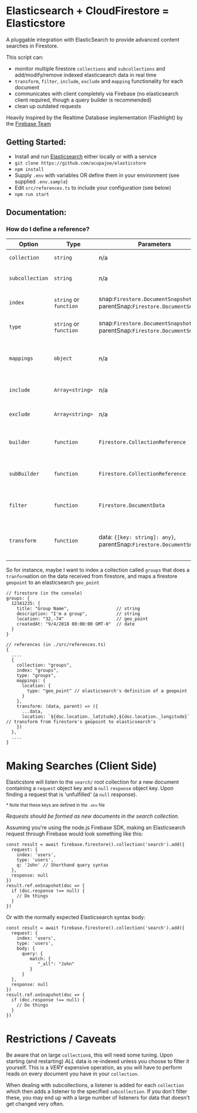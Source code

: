 # Elasticsearch + CloudFirestore = Elasticstore

A pluggable integration with ElasticSearch to provide advanced content searches in Firestore.

This script can:

- monitor multiple firestore `collections` and `subcollections` and add/modify/remove indexed elasticsearch data in real time
- `transform`, `filter`, `include`, `exclude` and `mapping` functionality for each document 
- communicates with client completely via Firebase (no elasticsearch client required, though a query builder is recommended)
- clean up outdated requests

Heavily Inspired by the Realtime Database implementation (Flashlight) by the [Firebase Team](https://github.com/firebase/flashlight)


## Getting Started:

- Install and run [Elasticsearch](https://www.elastic.co/) either locally or with a service
- `git clone https://github.com/acupajoe/elasticstore`
- `npm install`
- Supply `.env` with variables OR define them in your environment (see supplied `.env.sample`)
- Edit `src/references.ts` to include your configuration (see below)
- `npm run start`


## Documentation:

### How do I define a reference?

| Option          | Type                 | Parameters                                                                     | Return                                      | Description |
|-----------      |-------               |-----------                                                                     |-----------------                            |-------------|
|`collection`     |`string`              | n/a                                                                            | n/a                                         | Represents a single collection in firestore |
|`subcollection`  |`string`              | n/a                                                                            | n/a                                         | Represents a single subcollection of a document in firestore |
|`index`          |`string` or `function`| snap:`Firestore.DocumentSnapshot`, parentSnap:`Firestore.DocumentSnapshot`     | `string`        | Used by elasticsearch, `index` records will be placed under |
|`type`           |`string` or `function`| snap:`Firestore.DocumentSnapshot`, parentSnap:`Firestore.DocumentSnapshot`     | `string`        | Used by elasticsearch, `type` these records will be placed under |
|`mappings`       |`object`               | n/a                                                                           | n/a             | Used by elasticsearch, this should be an object containing {`fieldName`: {`type`: `ELASTICSEARCH_FIELD_TYPE`}}  |
|`include`        |`Array<string>`       | n/a                                                                            | `string[]`                                  | Fields from firestore to be included in records passed to elasticsearch`|
|`exclude`        |`Array<string>`       | n/a                                                                            | `string[]`                                  | Fields from firestore to be excluded in records passed to elasticsearch`|
|`builder`        |`function`            | `Firestore.CollectionReference`                                                | query                                       | Builds the collection query that firestore will bind to and insert records to elasticsearch from|
|`subBuilder`     |`function`            | `Firestore.CollectionReference`                                                | query                                       | Builds the subcollection query that firestore will bind to and insert records to elasticsearch from|
|`filter`         |`function`            | `Firestore.DocumentData`                                                       | boolean                                     | Run on an individual firestore record, if it returns false, the record will not be inserted|
|`transform`      |`function`            | data: `{[key: string]: any}`, parentSnap:`Firestore.DocumentSnapshot`          | object                                      | Transform data recieved from firestore to an object passed along to elasticsearch (run after filtering) |


So for instance, maybe I want to index a collection called `groups` that does a `tranform`ation on the data received from firestore, and maps a firestore `geopoint` to an elasticsearch `geo_point`
```
// firestore (in the console)
groups: {
  12341235: {
    title: "Group Name",                  // string
    description: "I'm a group",           // string
    location: "32,-74"                    // geo_point
    createdAt: "9/4/2018 00:00:00 GMT-0"  // date
  }
}

// references (in ./src/references.ts)
{
  ....
  {
    collection: "groups",
    index: "groups",
    type: "groups",
    mappings: {
      location: {
        type: "geo_point" // elasticsearch's definition of a geopoint
      }
    },
    transform: (data, parent) => ({
      ...data,
      location: `${doc.location._latitude},${doc.location._longitude}` // transform from firestore's geopoint to elasticsearch's
    })
  },
  ....
}
```

# Making Searches (Client Side)

Elasticstore will listen to the `search/` root collection for a new document containing a `request` object key and a `null` `response` object key. Upon finding a request that is 'unfulfilled' (a `null` response). 

<small>* Note that these keys are defined in the `.env` file</small>

*Requests should be formed as new documents in the search collection.*

Assuming you're using the node.js Firebase SDK, making an Elasticsearch request through Firebase would look something like this:

```
const result = await firebase.firestore().collection('search').add({
  request: {
    index: 'users',
    type: 'users',
    q: 'John' // Shorthand query syntax
  },
  response: null
})
result.ref.onSnapshot(doc => {
  if (doc.response !== null) {
    // Do things
  }
})
```

Or with the normally expected Elasticsearch syntax body:
```
const result = await firebase.firestore().collection('search').add({
  request: {
    index: 'users',
    type: 'users',
    body: {
      query: {
         match: {
            "_all": "John"
         }
      }
  },
  response: null
})
result.ref.onSnapshot(doc => {
  if (doc.response !== null) {
    // Do things
  }
})
```

# Restrictions / Caveats

Be aware that on large `collection`s, this will need some tuning. Upon starting (and restarting) *ALL* data is re-indexed unless you choose to filter it yourself. This is a *VERY* expensive operation, as you will have to perform reads on every document you have in your `collection`.

When dealing with subcollections, a listener is added for each `collection` which then adds a listener to the specified `subcollection`. If you don't filter these, you may end up with a large number of listeners for data that doesn't get changed very often.


